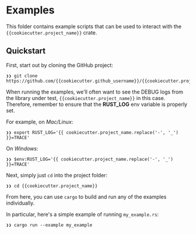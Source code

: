 # Examples

This folder contains example scripts that can be used to interact with
the `{{cookiecutter.project_name}}` crate.

## Quickstart

First, start out by cloning the GitHub project:

```shell
❯❯ git clone https://github.com/{{cookiecutter.github_username}}/{{cookiecutter.project_name}}.git
```

When running the examples, we'll often want to see the DEBUG logs from the library under test,
`{{cookiecutter.project_name}}` in this case. Therefore, remember to ensure that the **RUST_LOG** env variable
is properly set.

For example, on *Mac/Linux*:

```shell
❯❯ export RUST_LOG='{{ cookiecutter.project_name.replace('-', '_') }}=TRACE'
```

On *Windows*:

```shell
❯❯ $env:RUST_LOG='{{ cookiecutter.project_name.replace('-', '_') }}=TRACE'
```

Next, simply just `cd` into the project folder:

```shell
❯❯ cd {{cookiecutter.project_name}}
```

From here, you can use `cargo` to build and run
any of the examples individually.

In particular, here's a simple example of running `my_example.rs`:

```shell
❯❯ cargo run --example my_example
```
